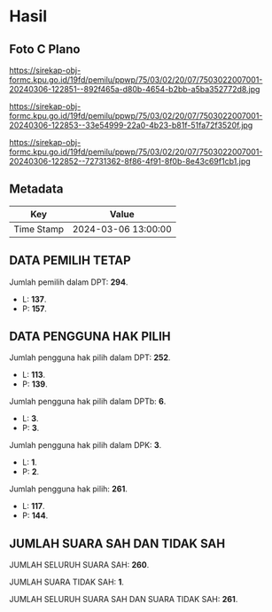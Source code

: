 # Hasil

## Foto C Plano

https://sirekap-obj-formc.kpu.go.id/19fd/pemilu/ppwp/75/03/02/20/07/7503022007001-20240306-122851--892f465a-d80b-4654-b2bb-a5ba352772d8.jpg

https://sirekap-obj-formc.kpu.go.id/19fd/pemilu/ppwp/75/03/02/20/07/7503022007001-20240306-122853--33e54999-22a0-4b23-b81f-51fa72f3520f.jpg

https://sirekap-obj-formc.kpu.go.id/19fd/pemilu/ppwp/75/03/02/20/07/7503022007001-20240306-122852--72731362-8f86-4f91-8f0b-8e43c69f1cb1.jpg


## Metadata

| Key        | Value               |
| ---------- | ------------------- |
| Time Stamp | 2024-03-06 13:00:00 |


## DATA PEMILIH TETAP

Jumlah pemilih dalam DPT: **294**.
 * L: **137**.
 * P: **157**.

## DATA PENGGUNA HAK PILIH

Jumlah pengguna hak pilih dalam DPT: **252**.
 * L: **113**.
 * P: **139**.

Jumlah pengguna hak pilih dalam DPTb: **6**.
 * L: **3**.
 * P: **3**.

Jumlah pengguna hak pilih dalam DPK: **3**.
 * L: **1**.
 * P: **2**.

Jumlah pengguna hak pilih: **261**.
 * L: **117**.
 * P: **144**.

## JUMLAH SUARA SAH DAN TIDAK SAH

JUMLAH SELURUH SUARA SAH: **260**.

JUMLAH SUARA TIDAK SAH: **1**.

JUMLAH SELURUH SUARA SAH DAN SUARA TIDAK SAH: **261**.


